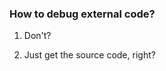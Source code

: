 ### How to debug external code?

<!-- .element: class="fragment" -->
1. Don't?

<!-- .element: class="fragment" -->
2. Just get the source code, right?